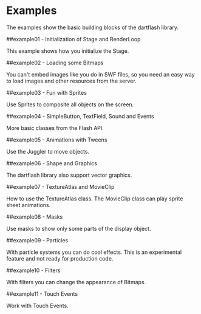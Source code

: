 # Examples

The examples show the basic building blocks of the dartflash library.

##example01 - Initialization of Stage and RenderLoop

This example shows how you initialize the Stage.

##example02 - Loading some Bitmaps

You can't embed images like you do in SWF files, so you need an easy way to load images and other resources from the server.

##example03 - Fun with Sprites

Use Sprites to composite all objects on the screen.

##example04 - SimpleButton, TextField, Sound and Events

More basic classes from the Flash API. 

##example05 - Animations with Tweens

Use the Juggler to move objects.

##example06 - Shape and Graphics

The dartflash library also support vector graphics.

##example07 - TextureAtlas and MovieClip

How to use the TextureAtlas class. The MovieClip class can play sprite sheet animations.

##example08 - Masks

Use masks to show only some parts of the display object.

##example09 - Particles

With particle systems you can do cool effects. This is an experimental feature and not ready for production code.

##example10 - Filters

With filters you can change the appearance of Bitmaps.

##example11 - Touch Events

Work with Touch Events.

